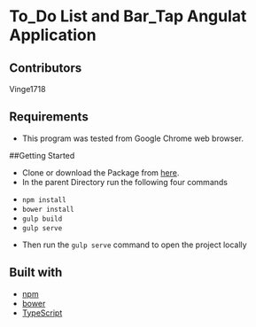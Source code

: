 # To_Do List and Bar_Tap Angulat Application
## Contributors
Vinge1718

## Requirements
- This program was tested from Google Chrome web browser.

##Getting Started
- Clone or download the Package from [here](https://github.com/Vinge1718/To-Do-List---Bar-Tap-Example).
- In the parent Directory run the following four commands
* `npm install`
* `bower install`
* `gulp build`
* `gulp serve`
- Then run the `gulp serve` command to open the project locally

## Built with

- [npm](https://www.npmjs.com/)
- [bower](https://bower.io)
- [TypeScript](https://www.typescriptlang.org/)
